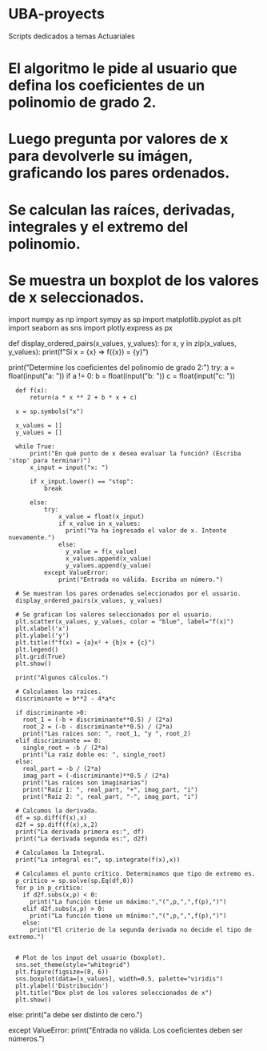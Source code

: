 # UBA-proyects
Scripts dedicados a temas Actuariales
# El algoritmo le pide al usuario que defina los coeficientes de un polinomio de grado 2. 
# Luego pregunta por valores de x para devolverle su imágen, graficando los pares ordenados.
# Se calculan las raíces, derivadas, integrales y el extremo del polinomio. 
# Se muestra un boxplot de los valores de x seleccionados.

import numpy as np
import sympy as sp
import matplotlib.pyplot as plt
import seaborn as sns
import plotly.express as px

def display_ordered_pairs(x_values, y_values):
    for x, y in zip(x_values, y_values):
        print(f"Si x = {x} => f({x}) = {y}")

print("Determine los coeficientes del polinomio de grado 2:")
try:
  a = float(input("a: "))
  if a != 0:
      b = float(input("b: "))
      c = float(input("c: "))

      def f(x):
          return(a * x ** 2 + b * x + c)

      x = sp.symbols("x")

      x_values = []
      y_values = []

      while True:
          print("En qué punto de x desea evaluar la función? (Escriba 'stop' para terminar)")
          x_input = input("x: ")

          if x_input.lower() == "stop":
              break

          else:
              try:
                  x_value = float(x_input)
                  if x_value in x_values:
                    print("Ya ha ingresado el valor de x. Intente nuevamente.")
                  else:
                    y_value = f(x_value)
                    x_values.append(x_value)
                    y_values.append(y_value)
              except ValueError:
                  print("Entrada no válida. Escriba un número.")
              
      # Se muestran los pares ordenados seleccionados por el usuario.
      display_ordered_pairs(x_values, y_values)

      # Se grafican los valores seleccionados por el usuario.
      plt.scatter(x_values, y_values, color = "blue", label="f(x)")
      plt.xlabel('x')
      plt.ylabel('y')
      plt.title(f"f(x) = {a}x² + {b}x + {c}")
      plt.legend()
      plt.grid(True)
      plt.show()

      print("Algunos cálculos.")

      # Calculamos las raíces.
      discriminante = b**2 - 4*a*c

      if discriminante >0:
        root_1 = (-b + discriminante**0.5) / (2*a)
        root_2 = (-b - discriminante**0.5) / (2*a)
        print("Las raíces son: ", root_1, "y ", root_2)
      elif discriminante == 0: 
        single_root = -b / (2*a)
        print("La raíz doble es: ", single_root)
      else:  
        real_part = -b / (2*a)
        imag_part = (-discriminante)**0.5 / (2*a)
        print("Las raíces son imaginarias")
        print("Raíz 1: ", real_part, "+", imag_part, "i")
        print("Raíz 2: ", real_part, "-", imag_part, "i")

      # Calcumos la derivada.
      df = sp.diff(f(x),x)
      d2f = sp.diff(f(x),x,2)
      print("La derivada primera es:", df)
      print("La derivada segunda es:", d2f)

      # Calculamos la Integral.
      print("La integral es:", sp.integrate(f(x),x))

      # Calculamos el punto crítico. Determinamos que tipo de extremo es.
      p_critico = sp.solve(sp.Eq(df,0))
      for p in p_critico:
        if d2f.subs(x,p) < 0:
          print("La función tiene un máximo:","(",p,",",f(p),")")
        elif d2f.subs(x,p) > 0:
          print("La función tiene un mínimo:","(",p,",",f(p),")")
        else: 
          print("El criterio de la segunda derivada no decide el tipo de extremo.")


      # Plot de los input del usuario (boxplot).
      sns.set_theme(style="whitegrid")
      plt.figure(figsize=(8, 6))
      sns.boxplot(data=[x_values], width=0.5, palette="viridis")
      plt.ylabel('Distribución')
      plt.title("Box plot de los valores seleccionados de x")
      plt.show()

  else: 
      print("a debe ser distinto de cero.")

except ValueError:
  print("Entrada no válida. Los coeficientes deben ser números.")
